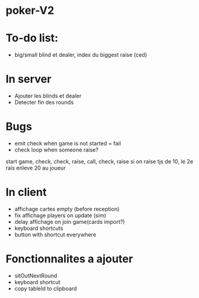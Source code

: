 # poker-V2

# To-do list:
- big/small blind et dealer, index du biggest raise (ced)

# In server
 - Ajouter les blinds et dealer
 - Detecter fin des rounds

# Bugs
- emit check when game is not started = fail
- check loop when someone raise?

 start game, check, check, raise, call, check, raise si on raise tjs de 10, le 2e rais enleve 20 au joueur

# In client
- affichage cartes empty (before reception)
- fix affichage players on update (sim)
- delay affichage on join game(cards import?)
- keyboard shortcuts
- button with shortcut everywhere
# Fonctionnalites a ajouter
- sitOutNextRound
- keyboard shortcut
- copy tableId to clipboard

